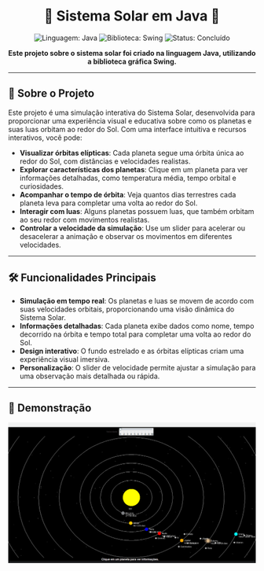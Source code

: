 <h1 align="center">🌌 Sistema Solar em Java 🌌</h1>

<p align="center">
  <img src="https://img.shields.io/badge/Linguagem-Java-orange" alt="Linguagem: Java">
  <img src="https://img.shields.io/badge/Biblioteca-Swing-blue" alt="Biblioteca: Swing">
  <img src="https://img.shields.io/badge/Status-Concluído-brightgreen" alt="Status: Concluído">
</p>

<p align="center">
  <strong>Este projeto sobre o sistema solar foi criado na linguagem Java, utilizando a biblioteca gráfica Swing.</strong>
</p>

---

## 🚀 Sobre o Projeto

Este projeto é uma simulação interativa do Sistema Solar, desenvolvida para proporcionar uma experiência visual e educativa sobre como os planetas e suas luas orbitam ao redor do Sol. Com uma interface intuitiva e recursos interativos, você pode:

- **Visualizar órbitas elípticas**: Cada planeta segue uma órbita única ao redor do Sol, com distâncias e velocidades realistas.
- **Explorar características dos planetas**: Clique em um planeta para ver informações detalhadas, como temperatura média, tempo orbital e curiosidades.
- **Acompanhar o tempo de órbita**: Veja quantos dias terrestres cada planeta leva para completar uma volta ao redor do Sol.
- **Interagir com luas**: Alguns planetas possuem luas, que também orbitam ao seu redor com movimentos realistas.
- **Controlar a velocidade da simulação**: Use um slider para acelerar ou desacelerar a animação e observar os movimentos em diferentes velocidades.

---

## 🛠️ Funcionalidades Principais

- **Simulação em tempo real**: Os planetas e luas se movem de acordo com suas velocidades orbitais, proporcionando uma visão dinâmica do Sistema Solar.
- **Informações detalhadas**: Cada planeta exibe dados como nome, tempo decorrido na órbita e tempo total para completar uma volta ao redor do Sol.
- **Design interativo**: O fundo estrelado e as órbitas elípticas criam uma experiência visual imersiva.
- **Personalização**: O slider de velocidade permite ajustar a simulação para uma observação mais detalhada ou rápida.

---

## 🎥 Demonstração

<div align="center">
  <img src="https://github.com/Jonnes-Santos/sistemasolar/blob/main/sistemasolar.gif?raw=true" alt="Demonstração do Sistema Solar">
</div>

